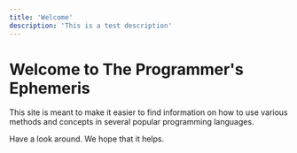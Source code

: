 ```yaml
---
title: 'Welcome'
description: 'This is a test description'
---
```

# Welcome to The Programmer's Ephemeris

This site is meant to make it easier to find information on how to use various methods and concepts in several popular programming languages.

Have a look around. We hope that it helps.